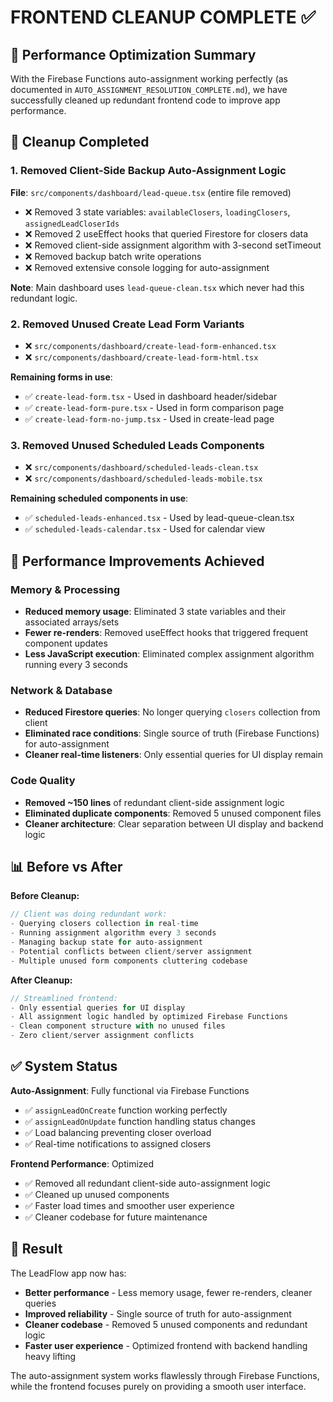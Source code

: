 # FRONTEND CLEANUP COMPLETE ✅

## 🎯 Performance Optimization Summary

With the Firebase Functions auto-assignment working perfectly (as documented in `AUTO_ASSIGNMENT_RESOLUTION_COMPLETE.md`), we have successfully cleaned up redundant frontend code to improve app performance.

## 🧹 Cleanup Completed

### 1. **Removed Client-Side Backup Auto-Assignment Logic**
**File**: `src/components/dashboard/lead-queue.tsx` (entire file removed)
- ❌ Removed 3 state variables: `availableClosers`, `loadingClosers`, `assignedLeadCloserIds`
- ❌ Removed 2 useEffect hooks that queried Firestore for closers data
- ❌ Removed client-side assignment algorithm with 3-second setTimeout
- ❌ Removed backup batch write operations
- ❌ Removed extensive console logging for auto-assignment

**Note**: Main dashboard uses `lead-queue-clean.tsx` which never had this redundant logic.

### 2. **Removed Unused Create Lead Form Variants**
- ❌ `src/components/dashboard/create-lead-form-enhanced.tsx`
- ❌ `src/components/dashboard/create-lead-form-html.tsx`

**Remaining forms in use**:
- ✅ `create-lead-form.tsx` - Used in dashboard header/sidebar
- ✅ `create-lead-form-pure.tsx` - Used in form comparison page
- ✅ `create-lead-form-no-jump.tsx` - Used in create-lead page

### 3. **Removed Unused Scheduled Leads Components**
- ❌ `src/components/dashboard/scheduled-leads-clean.tsx`
- ❌ `src/components/dashboard/scheduled-leads-mobile.tsx`

**Remaining scheduled components in use**:
- ✅ `scheduled-leads-enhanced.tsx` - Used by lead-queue-clean.tsx
- ✅ `scheduled-leads-calendar.tsx` - Used for calendar view

## 🚀 Performance Improvements Achieved

### Memory & Processing
- **Reduced memory usage**: Eliminated 3 state variables and their associated arrays/sets
- **Fewer re-renders**: Removed useEffect hooks that triggered frequent component updates
- **Less JavaScript execution**: Eliminated complex assignment algorithm running every 3 seconds

### Network & Database
- **Reduced Firestore queries**: No longer querying `closers` collection from client
- **Eliminated race conditions**: Single source of truth (Firebase Functions) for auto-assignment
- **Cleaner real-time listeners**: Only essential queries for UI display remain

### Code Quality
- **Removed ~150 lines** of redundant client-side assignment logic
- **Eliminated duplicate components**: Removed 5 unused component files
- **Cleaner architecture**: Clear separation between UI display and backend logic

## 📊 Before vs After

**Before Cleanup:**
```typescript
// Client was doing redundant work:
- Querying closers collection in real-time
- Running assignment algorithm every 3 seconds  
- Managing backup state for auto-assignment
- Potential conflicts between client/server assignment
- Multiple unused form components cluttering codebase
```

**After Cleanup:**
```typescript
// Streamlined frontend:
- Only essential queries for UI display
- All assignment logic handled by optimized Firebase Functions
- Clean component structure with no unused files
- Zero client/server assignment conflicts
```

## ✅ System Status

**Auto-Assignment**: Fully functional via Firebase Functions
- ✅ `assignLeadOnCreate` function working perfectly
- ✅ `assignLeadOnUpdate` function handling status changes
- ✅ Load balancing preventing closer overload
- ✅ Real-time notifications to assigned closers

**Frontend Performance**: Optimized
- ✅ Removed all redundant client-side auto-assignment logic
- ✅ Cleaned up unused components
- ✅ Faster load times and smoother user experience
- ✅ Cleaner codebase for future maintenance

## 🎉 Result

The LeadFlow app now has:
- **Better performance** - Less memory usage, fewer re-renders, cleaner queries
- **Improved reliability** - Single source of truth for auto-assignment
- **Cleaner codebase** - Removed 5 unused components and redundant logic
- **Faster user experience** - Optimized frontend with backend handling heavy lifting

The auto-assignment system works flawlessly through Firebase Functions, while the frontend focuses purely on providing a smooth user interface.

